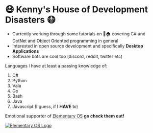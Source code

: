 # 😷 Kenny's House of Development Disasters 😷

* Currently working through some tutorials on 🌳🏠 covering C# and DotNet and Object Oriented programming in general
* Interested in open source development and specifically **Desktop Applications**
* Software bots are cool too (discord, reddit, twitter etc)

Languages I have at least a passing knowledge of:
1. C#
2. Python
3. Vala
4. Go
5. Bash
6. Java
7. Javascript (I guess, if I **HAVE** to)
  
  
Emotional supporter of [Elementary OS](https://github.com/elementary) **go check them out!** 
  
  
  
[![Elementary OS Logo](https://avatars.githubusercontent.com/u/1978534?s=200&v=4)](https://github.com/elementary)


